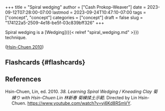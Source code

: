 +++
title = "Spiral wedging"
author = ["Cash Prokop-Weaver"]
date = 2023-09-12T07:28:00-07:00
lastmod = 2023-09-24T10:47:10-07:00
tags = ["concept", "concept"]
categories = ["concept"]
draft = false
slug = "174122a5-2509-4e18-be5f-03c839bff326"
+++

Spiral wedging is a [Wedging]({{< relref "spiral_wedging.md" >}}) technique.

(<a href="#citeproc_bib_item_1">Hsin-Chuen 2010</a>)


## Flashcards {#flashcards}

## References

<style>.csl-entry{text-indent: -1.5em; margin-left: 1.5em;}</style><div class="csl-bib-body">
  <div class="csl-entry"><a id="citeproc_bib_item_1"></a>Hsin-Chuen, Lin, ed. 2010. <i>38. Learning Spiral Wedging / Kneading Clay 菊練り with Hsin-Chuen Lin 林新春 菊練揉土示範</i>. Directed by Lin Hsin-Chuen. <a href="https://www.youtube.com/watch?v=vj6Kd8RSmVY">https://www.youtube.com/watch?v=vj6Kd8RSmVY</a>.</div>
</div>
